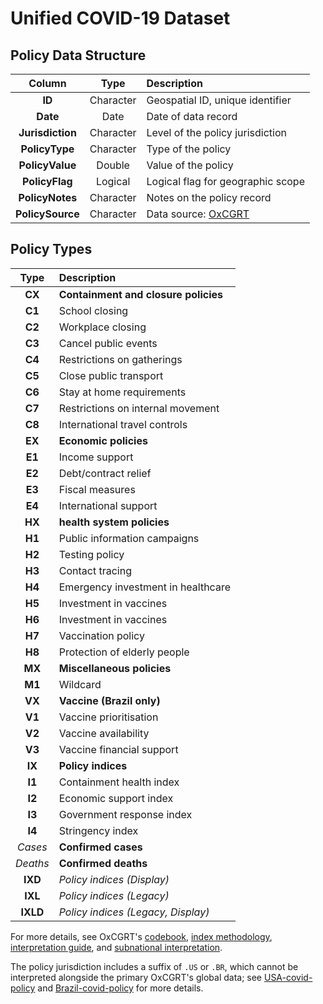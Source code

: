 # Unified COVID-19 Dataset

## Policy Data Structure

|      Column      |   Type    | Description                                        |
| :--------------: | :-------: | :------------------------------------------------- |
|      **ID**      | Character | Geospatial ID, unique identifier                   |
|     **Date**     |   Date    | Date of data record                                |
| **Jurisdiction** | Character | Level of the policy jurisdiction                   |
|  **PolicyType**  | Character | Type of the policy                                 |
| **PolicyValue**  |  Double   | Value of the policy                                |
|  **PolicyFlag**  |  Logical  | Logical flag for geographic scope                  |
| **PolicyNotes**  | Character | Notes on the policy record                         |
| **PolicySource** | Character | Data source: [OxCGRT](https://github.com/OxCGRT)   |

## Policy Types

|   Type   | Description                          |
| :------: | :----------------------------------- |
|  **CX**  | **Containment and closure policies** |
|  **C1**  | School closing                       |
|  **C2**  | Workplace closing                    |
|  **C3**  | Cancel public events                 |
|  **C4**  | Restrictions on gatherings           |
|  **C5**  | Close public transport               |
|  **C6**  | Stay at home requirements            |
|  **C7**  | Restrictions on internal movement    |
|  **C8**  | International travel controls        |
|  **EX**  | **Economic policies**                |
|  **E1**  | Income support                       |
|  **E2**  | Debt/contract relief                 |
|  **E3**  | Fiscal measures                      |
|  **E4**  | International support                |
|  **HX**  | **health system policies**           |
|  **H1**  | Public information campaigns         |
|  **H2**  | Testing policy                       |
|  **H3**  | Contact tracing                      |
|  **H4**  | Emergency investment in healthcare   |
|  **H5**  | Investment in vaccines               |
|  **H6**  | Investment in vaccines               |
|  **H7**  | Vaccination policy                   |
|  **H8**  | Protection of elderly people         |
|  **MX**  | **Miscellaneous policies**           |
|  **M1**  | Wildcard                             |
|  **VX**  | **Vaccine (Brazil only)**        |
|  **V1**  | Vaccine prioritisation               |
|  **V2**  | Vaccine availability                 |
|  **V3**  | Vaccine financial support            |
|  **IX**  | **Policy indices**                   |
|  **I1**  | Containment health index             |
|  **I2**  | Economic support index               |
|  **I3**  | Government response index            |
|  **I4**  | Stringency index                     |
| *Cases*  | **Confirmed cases**                  |
| *Deaths* | **Confirmed deaths**                 |
| **IXD**  | _Policy indices (Display)_           |
| **IXL**  | _Policy indices (Legacy)_            |
| **IXLD** | _Policy indices (Legacy, Display)_   |

For more details, see OxCGRT's [codebook](https://github.com/OxCGRT/covid-policy-tracker/blob/master/documentation/codebook.md), [index methodology](https://github.com/OxCGRT/covid-policy-tracker/blob/master/documentation/index_methodology.md), [interpretation guide](https://github.com/OxCGRT/covid-policy-tracker/blob/master/documentation/interpretation_guide.md), and [subnational interpretation](https://github.com/OxCGRT/covid-policy-tracker/blob/master/documentation/subnational_interpretation.md).

The policy jurisdiction includes a suffix of `.US` or `.BR`, which cannot be interpreted alongside the primary OxCGRT's global data; see [USA-covid-policy](https://github.com/OxCGRT/USA-covid-policy) and [Brazil-covid-policy](https://github.com/OxCGRT/Brazil-covid-policy) for more details.
